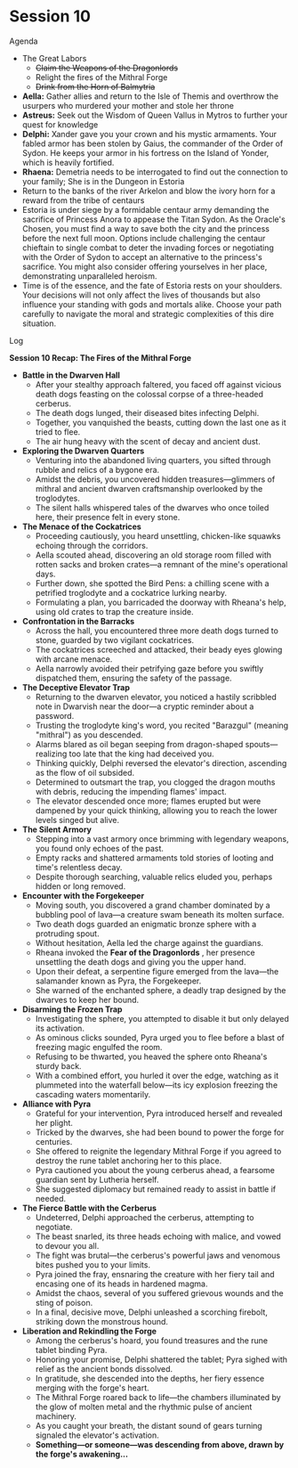 # Session 10

Agenda

* The Great Labors  
  * ~~Claim the Weapons of the Dragonlords~~  
  * Relight the fires of the Mithral Forge  
  * ~~Drink from the Horn of Balmytria~~   
* **Aella:** Gather allies and return to the Isle of Themis and overthrow the usurpers who murdered your mother and stole her throne  
* **Astreus:** Seek out the Wisdom of Queen Vallus in Mytros to further your quest for knowledge  
* **Delphi:** Xander gave you your crown and his mystic armaments. Your fabled armor has been stolen by Gaius, the commander of the Order of Sydon. He keeps your armor in his fortress on the Island of Yonder, which is heavily fortified.  
* **Rhaena:** Demetria needs to be interrogated to find out the connection to your family; She is in the Dungeon in Estoria  
* Return to the banks of the river Arkelon and blow the ivory horn for a reward from the tribe of centaurs  
* Estoria is under siege by a formidable centaur army demanding the sacrifice of Princess Anora to appease the Titan Sydon. As the Oracle's Chosen, you must find a way to save both the city and the princess before the next full moon. Options include challenging the centaur chieftain to single combat to deter the invading forces or negotiating with the Order of Sydon to accept an alternative to the princess's sacrifice. You might also consider offering yourselves in her place, demonstrating unparalleled heroism.  
* Time is of the essence, and the fate of Estoria rests on your shoulders. Your decisions will not only affect the lives of thousands but also influence your standing with gods and mortals alike. Choose your path carefully to navigate the moral and strategic complexities of this dire situation.

Log

 **Session 10 Recap: The Fires of the Mithral Forge**

* **Battle in the Dwarven Hall**  
  * After your stealthy approach faltered, you faced off against vicious death dogs feasting on the colossal corpse of a three-headed cerberus.  
  * The death dogs lunged, their diseased bites infecting Delphi.  
  * Together, you vanquished the beasts, cutting down the last one as it tried to flee.  
  * The air hung heavy with the scent of decay and ancient dust.  
* **Exploring the Dwarven Quarters**  
  * Venturing into the abandoned living quarters, you sifted through rubble and relics of a bygone era.  
  * Amidst the debris, you uncovered hidden treasures—glimmers of mithral and ancient dwarven craftsmanship overlooked by the troglodytes.  
  * The silent halls whispered tales of the dwarves who once toiled here, their presence felt in every stone.  
* **The Menace of the Cockatrices**  
  * Proceeding cautiously, you heard unsettling, chicken-like squawks echoing through the corridors.  
  * Aella scouted ahead, discovering an old storage room filled with rotten sacks and broken crates—a remnant of the mine's operational days.  
  * Further down, she spotted the Bird Pens: a chilling scene with a petrified troglodyte and a cockatrice lurking nearby.  
  * Formulating a plan, you barricaded the doorway with Rheana's help, using old crates to trap the creature inside.  
* **Confrontation in the Barracks**  
  * Across the hall, you encountered three more death dogs turned to stone, guarded by two vigilant cockatrices.  
  * The cockatrices screeched and attacked, their beady eyes glowing with arcane menace.  
  * Aella narrowly avoided their petrifying gaze before you swiftly dispatched them, ensuring the safety of the passage.  
* **The Deceptive Elevator Trap**  
  * Returning to the dwarven elevator, you noticed a hastily scribbled note in Dwarvish near the door—a cryptic reminder about a password.  
  * Trusting the troglodyte king's word, you recited "Barazgul" (meaning "mithral") as you descended.  
  * Alarms blared as oil began seeping from dragon-shaped spouts—realizing too late that the king had deceived you.  
  * Thinking quickly, Delphi reversed the elevator's direction, ascending as the flow of oil subsided.  
  * Determined to outsmart the trap, you clogged the dragon mouths with debris, reducing the impending flames' impact.  
  * The elevator descended once more; flames erupted but were dampened by your quick thinking, allowing you to reach the lower levels singed but alive.  
* **The Silent Armory**  
  * Stepping into a vast armory once brimming with legendary weapons, you found only echoes of the past.  
  * Empty racks and shattered armaments told stories of looting and time's relentless decay.  
  * Despite thorough searching, valuable relics eluded you, perhaps hidden or long removed.  
* **Encounter with the Forgekeeper**  
  * Moving south, you discovered a grand chamber dominated by a bubbling pool of lava—a creature swam beneath its molten surface.  
  * Two death dogs guarded an enigmatic bronze sphere with a protruding spout.  
  * Without hesitation, Aella led the charge against the guardians.  
  * Rheana invoked the **Fear of the Dragonlords** , her presence unsettling the death dogs and giving you the upper hand.  
  * Upon their defeat, a serpentine figure emerged from the lava—the salamander known as Pyra, the Forgekeeper.  
  * She warned of the enchanted sphere, a deadly trap designed by the dwarves to keep her bound.  
* **Disarming the Frozen Trap**  
  * Investigating the sphere, you attempted to disable it but only delayed its activation.  
  * As ominous clicks sounded, Pyra urged you to flee before a blast of freezing magic engulfed the room.  
  * Refusing to be thwarted, you heaved the sphere onto Rheana's sturdy back.  
  * With a combined effort, you hurled it over the edge, watching as it plummeted into the waterfall below—its icy explosion freezing the cascading waters momentarily.  
* **Alliance with Pyra**  
  * Grateful for your intervention, Pyra introduced herself and revealed her plight.  
  * Tricked by the dwarves, she had been bound to power the forge for centuries.  
  * She offered to reignite the legendary Mithral Forge if you agreed to destroy the rune tablet anchoring her to this place.  
  * Pyra cautioned you about the young cerberus ahead, a fearsome guardian sent by Lutheria herself.  
  * She suggested diplomacy but remained ready to assist in battle if needed.  
* **The Fierce Battle with the Cerberus**  
  * Undeterred, Delphi approached the cerberus, attempting to negotiate.  
  * The beast snarled, its three heads echoing with malice, and vowed to devour you all.  
  * The fight was brutal—the cerberus's powerful jaws and venomous bites pushed you to your limits.  
  * Pyra joined the fray, ensnaring the creature with her fiery tail and encasing one of its heads in hardened magma.  
  * Amidst the chaos, several of you suffered grievous wounds and the sting of poison.  
  * In a final, decisive move, Delphi unleashed a scorching firebolt, striking down the monstrous hound.  
* **Liberation and Rekindling the Forge**  
  * Among the cerberus's hoard, you found treasures and the rune tablet binding Pyra.  
  * Honoring your promise, Delphi shattered the tablet; Pyra sighed with relief as the ancient bonds dissolved.  
  * In gratitude, she descended into the depths, her fiery essence merging with the forge's heart.  
  * The Mithral Forge roared back to life—the chambers illuminated by the glow of molten metal and the rhythmic pulse of ancient machinery.  
  * As you caught your breath, the distant sound of gears turning signaled the elevator's activation.  
  * **Something—or someone—was descending from above, drawn by the forge's awakening...**
